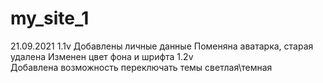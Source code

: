 # my_site_1
21.09.2021
1.1v    Добавлены личные данные
        Поменяна аватарка, старая удалена
        Изменен цвет фона и шрифта
1.2v       
        Добавлена возможность переключать темы светлая\темная